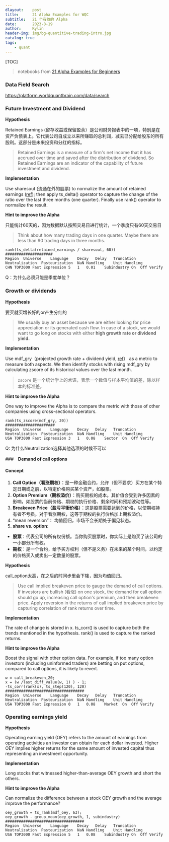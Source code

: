 ```yaml
---
dlayout:    post
title:      21 Alpha Examples for WQC
subtitle:   21 个有效的 Alpha
date:       2023-8-19
author:     Kylin
header-img: img/bg-quantitive-trading-intro.jpg
catalog: true
tags:
    - quant
---
```




[TOC]



> notebooks from [21 Alpha Examples for Beginners](https://platform.worldquantbrain.com/simulate/learn/documentation/create-alphas/19-alpha-examples)



### Data Field Search

https://platform.worldquantbrain.com/data/search



### **Future Investment and Dividend**

**Hypothesis**

Retained Earnings (留存收益或保留盈余）是公司财务报表中的一项，特别是在资产负债表上。它代表公司自成立以来所赚取的总利润，减去已分配给股东的所有股利。这部分是未来投资和分红的指标。

> Retained Earnings is a measure of a firm's net income that it has accrued over time and saved after the distribution of dividend. So Retained Earnings are an indicator of the capability of future investment and dividend.

**Implementation**

Use sharesout (流通在外的股票) to normalize the amount of retained earnings ([ref](https://platform.worldquantbrain.com/learn/data-and-operators/company-fundamental-data-for-equity));  then apply ts_delta() operator to capture the change of the ratio over the last three months (one quarter). Finally use rank() operator to normalize the result.

**Hint to improve the Alpha**

只能统计60天的，因为数据默认按照交易日进行统计，一个季度只有60天交易日

> Think about how many trading days in one quarter. Maybe there are less than 90 trading days in three months.

```
rank(ts_delta(retained_earnings / sharesout, 60))
#####################
Region	Universe	Language	Decay	Delay	Truncation	Neutralization	Pasteurization	NaN Handling	Unit Handling
CHN	TOP3000	Fast Expression	5	1	0.01	Subindustry	On	Off	Verify
```

Q：为什么必须只能是季度单位？



### **Growth or dividends**



**Hypothesis**

要买就买增长好的or产生分红的

> We usually buy an asset because we are either looking for price appreciation or its generated cash flow. In case of a stock, we would want to go long on stocks with either **high growth rate or dividend yield.**

**Implementation**

Use mdf_gry（projected growth rate + dividend yield, [ref](https://platform.worldquantbrain.com/learn/data-and-operators/model-data)） as a metric to measure both aspects. We then identify stocks with rising mdf_gry by calculating zscore of its historical values over the last month.

> `zscore` 是一个统计学上的术语，表示一个数值与样本平均值的差，除以样本的标准差。

**Hint to improve the Alpha**

One way to improve the Alpha is to compare the metric with those of other companies using cross-sectional operators.

```
rank(ts_zscore(mdf_gry, 20))
######################
Region	Universe	Language	Decay	Delay	Truncation	Neutralization	Pasteurization	NaN Handling	Unit Handling
USA	TOP3000	Fast Expression	3	1	0.08	Sector	On	Off	Verify
```

Q: 为什么Neutralization选择其他选项的时候不可以



###　**Demand of call options**

#### Concept

1. **Call Option（看涨期权）**：是一种金融合约，允许（但不要求）买方在某个特定日期或之前，以特定价格购买某个资产，如股票。
2. **Option Premium（期权溢价）**：购买期权的成本。其价值会受到许多因素的影响，如股票的当前价格、期权的执行价格、剩余时间和预期波动性等。
3. **Breakeven Price（盈亏平衡价格）**：这是股票需要达到的价格，以使期权持有者不亏损。对于看涨期权，这等于期权的执行价格加上期权溢价。
4. “mean reversion”： 均值回归，市场不会长期处于偏见状态。
5. **share vs.  option**:

- **股票**：代表公司的所有权份额。当你购买股票时，你实际上是购买了该公司的一小部分所有权。
- **期权**：是一个合约，给予买方权利（但不是义务）在未来的某个时间，以约定的价格买入或卖出一定数量的股票。

**Hypothesis**

call_option太高，在之后的时间步里会下降，因为均值回归。

> Use call implied breakeven price to gauge the demand of call options. If investors are bullish (看涨) on one stock, the demand for call option should go up, increasing call option's premium, and then breakeven price. Apply reversion in the returns of call implied breakeven price by capturing correlation of rank returns over time.

**Implementation**

The rate of change is stored in x. ts_corr() is used to capture both the trends mentioned in the hypothesis. rank() is used to capture the ranked returns.

**Hint to improve the Alpha**

Boost the signal with other option data. For example, if too many option investors (including uninformed traders) are betting on put options, compared to call options, it is likely to revert.

```
w = call_breakeven_20;
x = (w /last_diff_value(w, 1) ) - 1;
-ts_corr(rank(x), ts_step(120), 120)
###################################
Region	Universe	Language	Decay	Delay	Truncation	Neutralization	Pasteurization	NaN Handling	Unit Handling
USA	TOP3000	Fast Expression	0	1	0.08	Market	On	Off	Verify
```



### **Operating earnings yield**

**Hypothesis**

Operating earning yield (OEY) refers to the amount of earnings from operating activities an investor can obtain for each dollar invested. Higher OEY implies higher returns for the same amount of invested capital thus representing an investment opportunity.

**Implementation**

Long stocks that witnessed higher-than-average OEY growth and short the others.

**Hint to improve the Alpha**

Can normalize the difference between a stock OEY growth and the average improve the performance?

```
oey_growth = ts_rank(mdf_oey, 63);
oey_growth - group_mean(oey_growth, 1, subindustry)
###################################
Region	Universe	Language	Decay	Delay	Truncation	Neutralization	Pasteurization	NaN Handling	Unit Handling
USA	TOP3000	Fast Expression	5	1	0.08	Subindustry	On	Off	Verify
```



